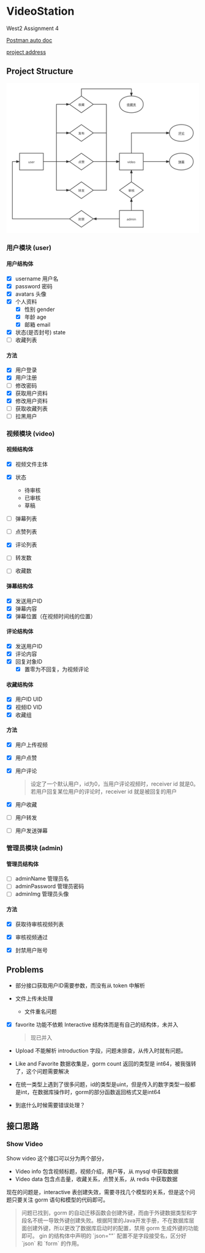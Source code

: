 # VideoStation

West2 Assignment 4

[Postman auto doc](https://documenter.getpostman.com/view/16949749/UVsHS7Cv#intro)

[project address](https://github.com/Anxiu0101/VideoStation)

## Project Structure

![VideoStation](README.assets/VideoStation.svg)

### 用户模块 (user)

#### 用户结构体



- [x] username 用户名
- [x] password 密码
- [x] avatars 头像
- [x] 个人资料
    - [x] 性别 gender
    - [x] 年龄 age
    - [x] 邮箱 email
- [x] 状态(是否封号) state
- [ ] 收藏列表

#### 方法

- [x] 用户登录
- [x] 用户注册
- [ ] 修改密码
- [x] 获取用户资料
- [x] 修改用户资料
- [ ] 获取收藏列表
- [ ] 拉黑用户

### 视频模块 (video)

#### 视频结构体

- [x] 视频文件主体

- [x] 状态
    - 待审核
    - 已审核
    - 草稿
- [ ] 弹幕列表
- [ ] 点赞列表
- [x] 评论列表
- [ ] 转发数
- [ ] 收藏数

#### 弹幕结构体

- [x] 发送用户ID
- [x] 弹幕内容
- [x] 弹幕位置（在视频时间线的位置）

#### 评论结构体

- [x] 发送用户ID
- [x] 评论内容
- [x] 回复对象ID
    - [x] 置零为不回复，为视频评论

#### 收藏结构体

- [x] 用户ID UID
- [x] 视频ID VID
- [x] 收藏组

#### 方法

- [x] 用户上传视频

- [x] 用户点赞

- [x] 用户评论
    
    > 设定了一个默认用户，id为0，当用户评论视频时，receiver id 就是0。若用户回复某位用户的评论时，receiver id 就是被回复的用户
    
- [x] 用户收藏

- [ ] 用户转发

- [ ] 用户发送弹幕

### 管理员模块 (admin)

#### 管理员结构体

- [ ] adminName 管理员名
- [ ] adminPassword 管理员密码
- [ ] adminImg 管理员头像

#### 方法

- [x] 获取待审核视频列表
- [x] 审核视频通过
- [x] 封禁用户账号


## Problems

- 部分接口获取用户ID需要参数，而没有从 token 中解析

- 文件上传未处理
    - 文件重名问题 
    
- [x] favorite 功能不依赖 Interactive 结构体而是有自己的结构体，未并入

    > 现已并入

- Upload 不能解析 introduction 字段，问题未排查，从传入时就有问题。

- Like and Favorite 数据收集是，gorm count 返回的类型是 int64，被我强转了，这个问题需要解决

- 在统一类型上遇到了很多问题，id的类型是uint，但是传入的数字类型一般都是int，在数据库操作时，gorm的部分函数返回格式又是int64

- 到底什么时候需要错误处理？



## 接口思路

### Show Video

Show video 这个接口可以分为两个部分，

- Video info 包含视频标题，视频介绍，用户等，从 mysql 中获取数据
- Video data 包含点击量，收藏关系，点赞关系，从 redis 中获取数据

现在的问题是，interactive 表创建失效，需要寻找几个模型的关系，但是这个问题只要关注 gorm 语句和模型的代码即可。

> 问题已找到，gorm 的自动迁移函数会创建外键，而由于外键数据类型和字段名不统一导致外键创建失败。根据阿里的Java开发手册，不在数据库层面创建外键，所以更改了数据库启动时的配置，禁用 gorm 生成外键的功能即可。
> gin 的结构体中声明的 \`json=""\` 配置不是字段接受名，区分好 \`json\` 和 \`form\` 的作用。




